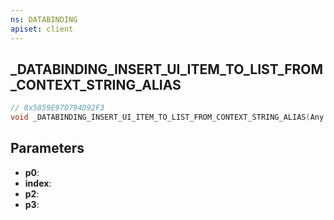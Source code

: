 ```yaml
---
ns: DATABINDING
apiset: client
---
```

## _DATABINDING_INSERT_UI_ITEM_TO_LIST_FROM_CONTEXT_STRING_ALIAS

```c
// 0x5859E970794D92F3
void _DATABINDING_INSERT_UI_ITEM_TO_LIST_FROM_CONTEXT_STRING_ALIAS(Any p0,int index,char* p2,Any p3);
```


## Parameters
* **p0**:
* **index**:
* **p2**:
* **p3**: